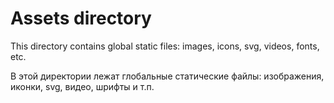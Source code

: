 # Assets directory

This directory contains global static files: images, icons, svg, videos, fonts, etc.

В этой директории лежат глобальные статические файлы: изображения, иконки, svg, видео, шрифты и т.п.
